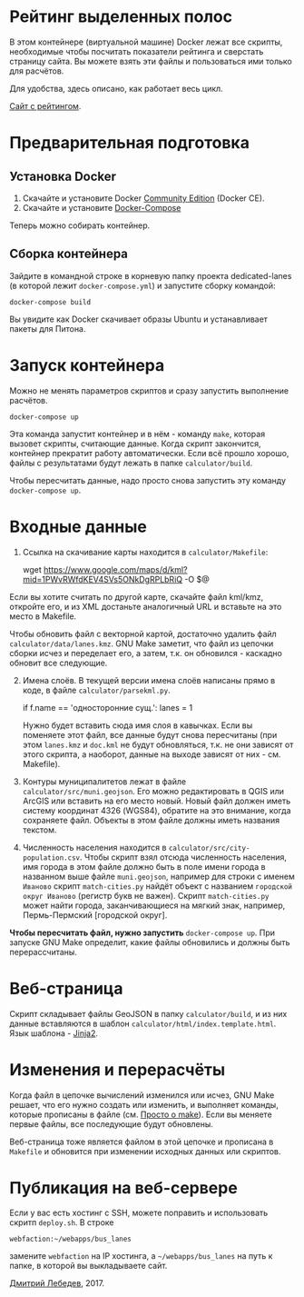 # Рейтинг выделенных полос

В этом контейнере (виртуальной машине) Docker лежат все скрипты, необходимые чтобы посчитать показатели рейтинга и сверстать страницу сайта. Вы можете взять эти файлы и пользоваться ими только для расчётов.

Для удобства, здесь описано, как работает весь цикл.

[Сайт с рейтингом](http://buslanes.peshemove.org/).

# Предварительная подготовка

## Установка Docker

1. Скачайте и установите Docker [Community Edition](https://www.docker.com/community-edition/) (Docker CE).
2. Скачайте и установите [Docker-Compose](https://docs.docker.com/compose/install/)

Теперь можно собирать контейнер.

## Сборка контейнера

Зайдите в командной строке в корневую папку проекта dedicated-lanes (в которой лежит `docker-compose.yml`) и запустите сборку командой:

    docker-compose build

Вы увидите как Docker скачивает образы Ubuntu и устанавливает пакеты для Питона.

# Запуск контейнера

Можно не менять параметров скриптов и сразу запустить выполнение расчётов.

    docker-compose up

Эта команда запустит контейнер и в нём - команду `make`, которая вызовет скрипты, считающие данные. Когда скрипт закончится, контейнер прекратит работу автоматически. Если всё прошло хорошо, файлы с результатами будут лежать в папке `calculator/build`.

Чтобы пересчитать данные, надо просто снова запустить эту команду `docker-compose up`.


# Входные данные

1. Ссылка на скачивание карты находится в `calculator/Makefile`:

      wget https://www.google.com/maps/d/kml?mid=1PWvRWfdKEV4SVs5ONkDgRPLbRiQ -O $@

  Если вы хотите считать по другой карте, скачайте файл kml/kmz, откройте его, и из XML достаньте аналогичный URL и вставьте на это место в Makefile.

  Чтобы обновить файл с векторной картой, достаточно удалить файл `calculator/data/lanes.kmz`. GNU Make заметит, что файл из цепочки сборки исчез и переделает его, а затем, т.к. он обновился - каскадно обновит все следующие.

2. Имена слоёв. В текущей версии имена слоёв написаны прямо в коде, в файле `calculator/parsekml.py`.

      if f.name == 'односторонние сущ.':
          lanes = 1

   Нужно будет вставить сюда имя слоя в кавычках. Если вы поменяете этот файл, все данные будут снова пересчитаны (при этом `lanes.kmz` и `doc.kml` не будут обновляться, т.к. не они зависят от этого скрипта, а наоборот, данные на выходе зависят от них - см. Makefile).

3. Контуры муниципалитетов лежат в файле `calculator/src/muni.geojson`. Его можно редактировать в QGIS или ArcGIS или вставить на его место новый. Новый файл должен иметь систему координат 4326 (WGS84), обратите на это внимание, когда сохраняете файл. Объекты в этом файле должны иметь названия текстом.

4. Численность населения находится в `calculator/src/city-population.csv`. Чтобы скрипт взял отсюда численность населения, имя города в этом файле должно быть в поле имени города в названном выше файле `muni.geojson`, например для строки с именем `Иваново` скрипт `match-cities.py` найдёт объект с названием `городской округ Иваново` (регистр букв не важен). Скрипт `match-cities.py` может найти города, заканчивающиеся на мягкий знак, например, Пермь-Пермский [городской округ].

**Чтобы пересчитать файл, нужно запустить** `docker-compose up`. При запуске GNU Make определит, какие файлы обновились и должны быть перерассчитаны.

# Веб-страница

Скрипт складывает файлы GeoJSON в папку `calculator/build`, и из них данные вставляются в шаблон `calculator/html/index.template.html`. Язык шаблона - [Jinja2](http://jinja.pocoo.org/docs/2.9/).

# Изменения и перерасчёты

Когда файл в цепочке вычислений изменился или исчез, GNU Make решает, что его нужно создать или изменить, и выполняет команды, которые прописаны в файле (см. [Просто о make](https://habrahabr.ru/post/211751/)). Если вы меняете первые файлы, все последующие будут обновлены.

Веб-страница тоже является файлом в этой цепочке и прописана в `Makefile` и обновится при изменении исходных данных или скриптов.

# Публикация на веб-сервере

Если у вас есть хостинг с SSH, можете поправить и использовать скритп `deploy.sh`. В строке

    webfaction:~/webapps/bus_lanes

замените `webfaction` на IP хостинга, а `~/webapps/bus_lanes` на путь к папке, в которой вы выкладываете сайт.


[Дмитрий Лебедев](http://dl.one-giant-leap.info), 2017.
